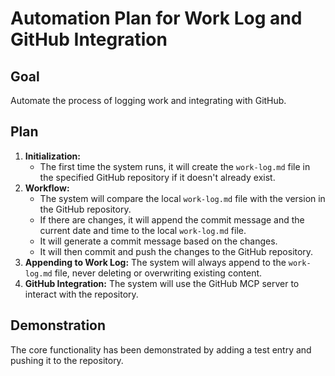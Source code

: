 # Automation Plan for Work Log and GitHub Integration

## Goal

Automate the process of logging work and integrating with GitHub.

## Plan

1.  **Initialization:**
    *   The first time the system runs, it will create the `work-log.md` file in the specified GitHub repository if it doesn't already exist.
2.  **Workflow:**
    *   The system will compare the local `work-log.md` file with the version in the GitHub repository.
    *   If there are changes, it will append the commit message and the current date and time to the local `work-log.md` file.
    *   It will generate a commit message based on the changes.
    *   It will then commit and push the changes to the GitHub repository.
3.  **Appending to Work Log:** The system will always append to the `work-log.md` file, never deleting or overwriting existing content.
4.  **GitHub Integration:** The system will use the GitHub MCP server to interact with the repository.

## Demonstration

The core functionality has been demonstrated by adding a test entry and pushing it to the repository.